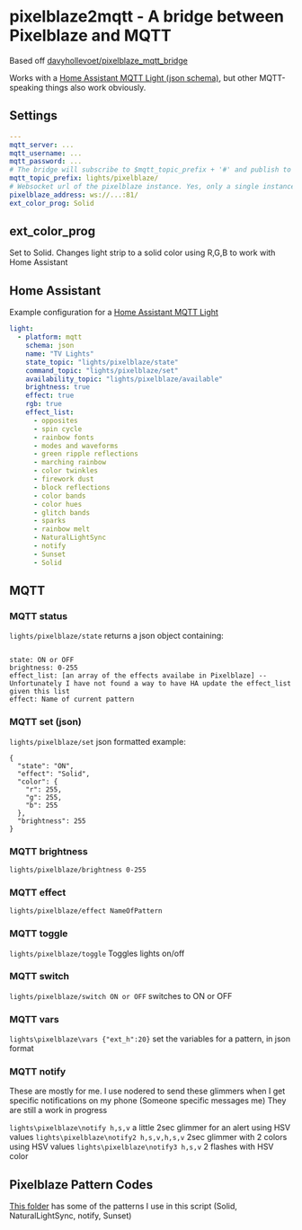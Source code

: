 # pixelblaze2mqtt - A bridge between Pixelblaze and MQTT

Based off [davyhollevoet/pixelblaze_mqtt_bridge](https://github.com/davyhollevoet/pixelblaze_mqtt_bridge)

Works with a [Home Assistant MQTT Light (json schema)](https://www.home-assistant.io/integrations/light.mqtt/#json-schema), but other MQTT-speaking things also work obviously.


## Settings
```yaml
---
mqtt_server: ...
mqtt_username: ...
mqtt_password: ...
# The bridge will subscribe to $mqtt_topic_prefix + '#' and publish to $mqtt_topic_prefix + 'available'
mqtt_topic_prefix: lights/pixelblaze/
# Websocket url of the pixelblaze instance. Yes, only a single instance is supported for now
pixelblaze_address: ws://...:81/
ext_color_prog: Solid
```

## ext_color_prog
Set to Solid. Changes light strip to a solid color using R,G,B to work with Home Assistant

## Home Assistant
Example configuration for a [Home Assistant MQTT Light](https://www.home-assistant.io/integrations/light.mqtt/)

```yaml
light:
  - platform: mqtt
    schema: json
    name: "TV Lights"
    state_topic: "lights/pixelblaze/state"
    command_topic: "lights/pixelblaze/set"
    availability_topic: "lights/pixelblaze/available"
    brightness: true
    effect: true
    rgb: true
    effect_list:
      - opposites
      - spin cycle
      - rainbow fonts
      - modes and waveforms
      - green ripple reflections
      - marching rainbow
      - color twinkles
      - firework dust
      - block reflections
      - color bands
      - color hues
      - glitch bands
      - sparks
      - rainbow melt
      - NaturalLightSync
      - notify
      - Sunset
      - Solid
```

## MQTT


### MQTT status
```lights/pixelblaze/state``` returns a json object containing:
```

state: ON or OFF
brightness: 0-255
effect_list: [an array of the effects availabe in Pixelblaze] -- Unfortunately I have not found a way to have HA update the effect_list given this list
effect: Name of current pattern
```

### MQTT set (json)
```lights/pixelblaze/set``` json formatted
example:
```
{
  "state": "ON",
  "effect": "Solid",
  "color": {
    "r": 255,
    "g": 255,
    "b": 255
  },
  "brightness": 255
}
```

### MQTT brightness
```lights/pixelblaze/brightness 0-255```

### MQTT effect
```lights/pixelblaze/effect NameOfPattern```

### MQTT toggle
```lights/pixelblaze/toggle``` Toggles lights on/off

### MQTT switch
```lights/pixelblaze/switch ON or OFF``` switches to ON or OFF

### MQTT vars
```lights\pixelblaze\vars {"ext_h":20}``` set the variables for a pattern, in json format

### MQTT notify
These are mostly for me. I use nodered to send these glimmers when I get specific notifications on my phone (Someone specific messages me)
They are still a work in progress

```lights\pixelblaze\notify h,s,v``` a little 2sec glimmer for an alert using HSV values
```lights\pixelblaze\notify2 h,s,v,h,s,v``` 2sec glimmer with 2 colors using HSV values
```lights\pixelblaze\notify3 h,s,v``` 2 flashes with HSV color


## Pixelblaze Pattern Codes
[This folder](pixelblaze_patterns/) has some of the patterns I use in this script (Solid, NaturalLightSync, notify, Sunset)